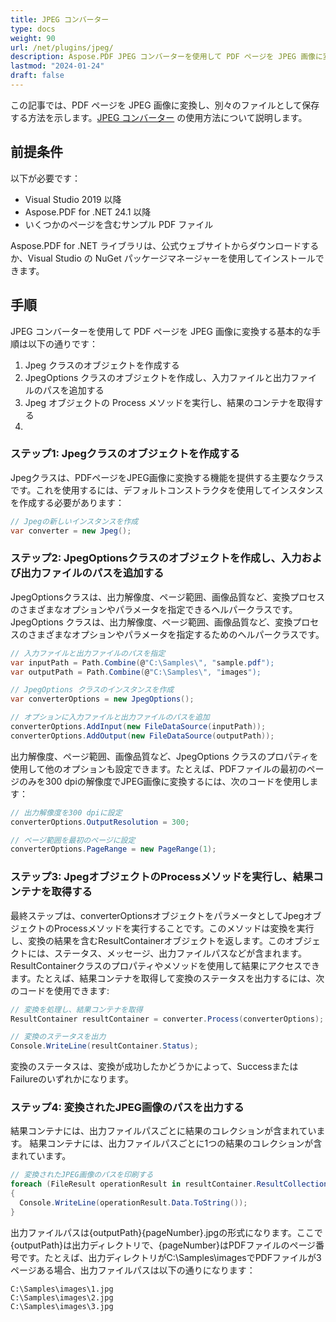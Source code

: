 ```yaml
---
title: JPEG コンバーター
type: docs
weight: 90
url: /net/plugins/jpeg/
description: Aspose.PDF JPEG コンバーターを使用して PDF ページを JPEG 画像に変換する方法
lastmod: "2024-01-24"
draft: false
---
```


この記事では、PDF ページを JPEG 画像に変換し、別々のファイルとして保存する方法を示します。[JPEG コンバーター](https://products.aspose.org/pdf/net/jpeg-converter/) の使用方法について説明します。

## 前提条件

以下が必要です：

* Visual Studio 2019 以降
* Aspose.PDF for .NET 24.1 以降
* いくつかのページを含むサンプル PDF ファイル

Aspose.PDF for .NET ライブラリは、公式ウェブサイトからダウンロードするか、Visual Studio の NuGet パッケージマネージャーを使用してインストールできます。

## 手順

JPEG コンバーターを使用して PDF ページを JPEG 画像に変換する基本的な手順は以下の通りです：

1. Jpeg クラスのオブジェクトを作成する
1. JpegOptions クラスのオブジェクトを作成し、入力ファイルと出力ファイルのパスを追加する
1. Jpeg オブジェクトの Process メソッドを実行し、結果のコンテナを取得する
1.
### ステップ1: Jpegクラスのオブジェクトを作成する

Jpegクラスは、PDFページをJPEG画像に変換する機能を提供する主要なクラスです。これを使用するには、デフォルトコンストラクタを使用してインスタンスを作成する必要があります：

```cs
// Jpegの新しいインスタンスを作成
var converter = new Jpeg();
```

### ステップ2: JpegOptionsクラスのオブジェクトを作成し、入力および出力ファイルのパスを追加する

JpegOptionsクラスは、出力解像度、ページ範囲、画像品質など、変換プロセスのさまざまなオプションやパラメータを指定できるヘルパークラスです。
JpegOptions クラスは、出力解像度、ページ範囲、画像品質など、変換プロセスのさまざまなオプションやパラメータを指定するためのヘルパークラスです。

```cs
// 入力ファイルと出力ファイルのパスを指定
var inputPath = Path.Combine(@"C:\Samples\", "sample.pdf");
var outputPath = Path.Combine(@"C:\Samples\", "images");

// JpegOptions クラスのインスタンスを作成
var converterOptions = new JpegOptions();

// オプションに入力ファイルと出力ファイルのパスを追加
converterOptions.AddInput(new FileDataSource(inputPath));
converterOptions.AddOutput(new FileDataSource(outputPath));
```

出力解像度、ページ範囲、画像品質など、JpegOptions クラスのプロパティを使用して他のオプションも設定できます。たとえば、PDFファイルの最初のページのみを300 dpiの解像度でJPEG画像に変換するには、次のコードを使用します：

```cs
// 出力解像度を300 dpiに設定
converterOptions.OutputResolution = 300;

// ページ範囲を最初のページに設定
converterOptions.PageRange = new PageRange(1);
```
### ステップ3: JpegオブジェクトのProcessメソッドを実行し、結果コンテナを取得する

最終ステップは、converterOptionsオブジェクトをパラメータとしてJpegオブジェクトのProcessメソッドを実行することです。このメソッドは変換を実行し、変換の結果を含むResultContainerオブジェクトを返します。このオブジェクトには、ステータス、メッセージ、出力ファイルパスなどが含まれます。ResultContainerクラスのプロパティやメソッドを使用して結果にアクセスできます。たとえば、結果コンテナを取得して変換のステータスを出力するには、次のコードを使用できます:

```cs
// 変換を処理し、結果コンテナを取得
ResultContainer resultContainer = converter.Process(converterOptions);

// 変換のステータスを出力
Console.WriteLine(resultContainer.Status);
```

変換のステータスは、変換が成功したかどうかによって、SuccessまたはFailureのいずれかになります。

### ステップ4: 変換されたJPEG画像のパスを出力する

結果コンテナには、出力ファイルパスごとに結果のコレクションが含まれています。
結果コンテナには、出力ファイルパスごとに1つの結果のコレクションが含まれています。

```cs
// 変換されたJPEG画像のパスを印刷する
foreach (FileResult operationResult in resultContainer.ResultCollection.Cast<FileResult>())
{
  Console.WriteLine(operationResult.Data.ToString());
}
```

出力ファイルパスは{outputPath}{pageNumber}.jpgの形式になります。ここで{outputPath}は出力ディレクトリで、{pageNumber}はPDFファイルのページ番号です。たとえば、出力ディレクトリがC:\Samples\imagesでPDFファイルが3ページある場合、出力ファイルパスは以下の通りになります：

```text
C:\Samples\images\1.jpg
C:\Samples\images\2.jpg
C:\Samples\images\3.jpg
```
